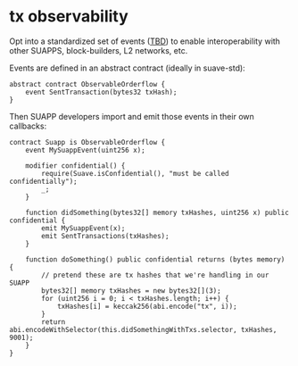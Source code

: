 # tx observability

Opt into a standardized set of events ([TBD](https://github.com/flashbots/suave-std/pull/85)) to enable interoperability with other SUAPPS, block-builders, L2 networks, etc.

Events are defined in an abstract contract (ideally in suave-std):

```solidity
abstract contract ObservableOrderflow {
    event SentTransaction(bytes32 txHash);
}
```

Then SUAPP developers import and emit those events in their own callbacks:

```solidity
contract Suapp is ObservableOrderflow {
    event MySuappEvent(uint256 x);

    modifier confidential() {
        require(Suave.isConfidential(), "must be called confidentially");
        _;
    }

    function didSomething(bytes32[] memory txHashes, uint256 x) public confidential {
        emit MySuappEvent(x);
        emit SentTransactions(txHashes);
    }

    function doSomething() public confidential returns (bytes memory) {
        // pretend these are tx hashes that we're handling in our SUAPP
        bytes32[] memory txHashes = new bytes32[](3);
        for (uint256 i = 0; i < txHashes.length; i++) {
            txHashes[i] = keccak256(abi.encode("tx", i));
        }
        return abi.encodeWithSelector(this.didSomethingWithTxs.selector, txHashes, 9001);
    }
}
```
